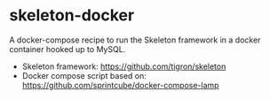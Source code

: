 # skeleton-docker
A docker-compose recipe to run the Skeleton framework in a docker container hooked up to MySQL.

* Skeleton framework: https://github.com/tigron/skeleton
* Docker compose script based on: https://github.com/sprintcube/docker-compose-lamp

